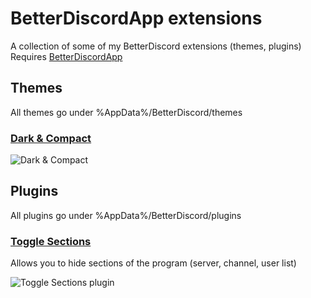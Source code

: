 # BetterDiscordApp extensions
A collection of some of my BetterDiscord extensions (themes, plugins)  
Requires [BetterDiscordApp](https://github.com/Jiiks/BetterDiscordApp)

## Themes
All themes go under %AppData%/BetterDiscord/themes  
### [Dark & Compact](./)
![Dark & Compact](https://gyazo.com/0f51063ba855b7125e3f3a7d147741f8.png)  

## Plugins
All plugins go under %AppData%/BetterDiscord/plugins
### [Toggle Sections](./)
Allows you to hide sections of the program (server, channel, user list)  

![Toggle Sections plugin](https://gyazo.com/46b1ad0cd9ea0da6048bee6150998ae5.gif)
